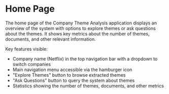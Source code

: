 # Home Page

The home page of the Company Theme Analysis application displays an overview of the system with options to explore themes or ask questions about the themes. It shows key metrics about the number of themes, documents, and other relevant information.

Key features visible:
- Company name (Netflix) in the top navigation bar with a dropdown to switch companies
- Main navigation menu accessible via the hamburger icon
- "Explore Themes" button to browse extracted themes
- "Ask Questions" button to query the system about themes
- Statistics showing the number of themes, documents, and other metrics

